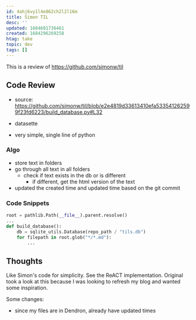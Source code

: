 ```yaml
---
id: 4ahj6vy1l4e862ch2l2l16m
title: Simon TIL
desc: ''
updated: 1684601736461
created: 1684296269258
htag: take
topic: dev
tags: []
---
```


This is a review of https://github.com/simonw/til

## Code Review
- source: https://github.com/simonw/til/blob/e2e4819d33613410efa533541262599f23fd6223/build_database.py#L32

- datasette
- very simple, single line of python

### Algo
- store text in folders
- go through all text in all folders
    - check if text exists in the db or is different
        - if different, get the html version of the text
- updated the created time and updated time based on the git commit

### Code Snippets

```py
root = pathlib.Path(__file__).parent.resolve()
...
def build_database():
    db = sqlite_utils.Database(repo_path / "tils.db")
    for filepath in root.glob("*/*.md"):
        ...
```

## Thoughts
Like Simon's code for simplicity. See the ReACT implementation. 
Original took a look at this because I was looking to refresh my blog and wanted some inspiration. 

Some changes:
- since my files are in Dendron, already have updated times
